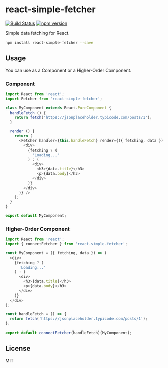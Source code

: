 # react-simple-fetcher
[![Build Status](https://travis-ci.org/ruanmer/react-simple-fetcher.svg?branch=master)](https://travis-ci.org/ruanmer/react-simple-fetcher)
[![npm version](https://img.shields.io/npm/v/react-simple-fetcher.svg?style=flat-square)](https://www.npmjs.com/package/react-simple-fetcher)

Simple data fetching for React.

```bash
npm install react-simple-fetcher --save
```

## Usage
You can use as a Component or a Higher-Order Component.

### Component
```js
import React from 'react';
import Fetcher from 'react-simple-fetcher';

class MyComponent extends React.PureComponent {
  handleFetch () {
    return fetch('https://jsonplaceholder.typicode.com/posts/1');
  }

  render () {
    return (
      <Fetcher handler={this.handleFetch} render={({ fetching, data }) => (
        <div>
          {fetching ? (
            'Loading...'
          ) : (
            <div>
              <h3>{data.title}</h3>
              <p>{data.body}</h3>
            </div>
          )}
        </div>
      )} />
    );
  }
}

export default MyComponent;
```

### Higher-Order Component
```js
import React from 'react';
import { connectFetcher } from 'react-simple-fetcher';

const MyComponent = ({ fetching, data }) => (
  <div>
    {fetching ? (
      'Loading...'
    ) : (
      <div>
        <h3>{data.title}</h3>
        <p>{data.body}</h3>
      </div>
    )}
  </div>
);

const handleFetch = () => {
  return fetch('https://jsonplaceholder.typicode.com/posts/1');  
};

export default connectFetcher(handleFetch)(MyComponent);
```

## License

MIT
